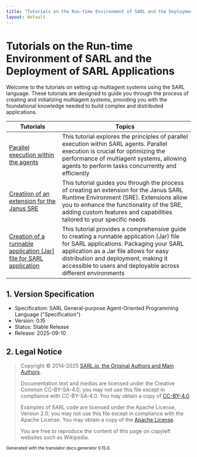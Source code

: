 ```yaml
---
title: "Tutorials on the Run-time Environment of SARL and the Deployment of SARL Applications"
layout: default
---
```


# Tutorials on the Run-time Environment of SARL and the Deployment of SARL Applications

Welcome to the tutorials on setting up multiagent systems using the SARL language. These tutorials are designed to guide you through the process of creating and initializing multiagent systems, providing you with the foundational knowledge needed to build complex and distributed applications.



| Tutorials | Topics |
|----------|-------|
| [Parallel execution within the agents](./ParallelExecution.html) | This tutorial explores the principles of parallel execution within SARL agents. Parallel execution is crucial for optimizing the performance of multiagent systems, allowing agents to perform tasks concurrently and efficiently |
| [Creatiion of an extension for the Janus SRE](./SreExtension.html) | This tutorial guides you through the process of creating an extension for the Janus SARL Runtime Environment (SRE). Extensions allow you to enhance the functionality of the SRE, adding custom features and capabilities tailored to your specific needs |
| [Creation of a runnable application (Jar) file for SARL application](./CreateRunnableJar.html) | This tutorial provides a comprehensive guide to creating a runnable application (Jar) file for SARL applications. Packaging your SARL application as a Jar file allows for easy distribution and deployment, making it accessible to users and deployable across different environments |

## 1. Version Specification

* Specification: SARL General-purpose Agent-Oriented Programming Language ("Specification")
* Version: 0.15
* Status: Stable Release
* Release: 2025-09-10

## 2. Legal Notice

> Copyright &copy; 2014-2025 [SARL.io, the Original Authors and Main Authors](http://www.sarl.io/about/index.html).
>
> Documentation text and medias are licensed under the Creative Common CC-BY-SA-4.0;
> you may not use this file except in compliance with CC-BY-SA-4.0.
> You may obtain a copy of [CC-BY-4.0](https://creativecommons.org/licenses/by-sa/4.0/deed.en).
>
> Examples of SARL code are licensed under the Apache License, Version 2.0;
> you may not use this file except in compliance with the Apache License.
> You may obtain a copy of the [Apache License](http://www.apache.org/licenses/LICENSE-2.0).
>
> You are free to reproduce the content of this page on copyleft websites such as Wikipedia.

<small>Generated with the translator docs.generator 0.15.0.</small>
